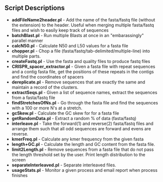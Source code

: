 ## Script Descriptions
* **addFileName2header.pl**	-	Add the name of the fasta/fastq file (without the extension) to the header. Useful when merging multiple fasta/fastq files and wish to easily keep track of sequences
* **batchBlast.pl**	-	Run multiple Blasts at once in an "embarassingly" parallel manner
* **calcN50.pl**	-	Calculate N50 and L50 values for a fasta file
* **chopper.pl**	-	Chop a file (fasta/fastq/tab-delimited/multiple-line) into multiple parts.
* **createFastq.pl**	-	Use the fasta and quality files to produce fastq files
* **CRISPR\_spacer\_extractor.pl**	-	Given a fasta file with repeat sequences and a contig fasta file, get the positions of these repeats in the contigs and find the coordinates of spacers
* **dereplicate.pl**	-	Remove sequences that are exactly the same and maintain a record of the clusters.
* **extractSeqs.pl**	-	Given a list of sequence names, extract the sequences from a fasta/fastq file
* **findStretchesOfNs.pl**	-	Go through the fasta file and find the sequences with a 100 or more N's at a stretch.
* **gcSkew.pl**	-	Calculate the GC skew for for a fasta file
* **getRandomData.pl**	-	Extract a random % of data (fasta/fastq)
* **interleave.pl**	-	Take the forward(1) and reverse(2) fasta/fastq files and arrange them such that all odd sequences are forward and evens are reverse.
* **kmerFreq.pl**		-	Calculate any kmer frequency from the given fasta
* **length+GC.pl**	-	Calculate the length and  GC content from the fasta file.
* **limit2Length.pl**	-	Remove sequences from a fasta file that do not pass the length threshold set by the user. Print length distribution to the screen
* **separateInterleaved.pl**	-       Separate interleaved files.
* **usageStats.pl**	-	Monitor a given process and email report when process finishes
